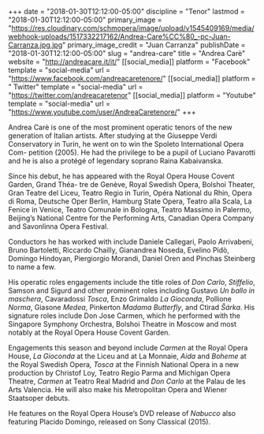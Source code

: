 +++
date = "2018-01-30T12:12:00-05:00"
discipline = "Tenor"
lastmod = "2018-01-30T12:12:00-05:00"
primary_image = "https://res.cloudinary.com/schmopera/image/upload/v1545409169/media/webhook-uploads/1517332217162/Andrea-Care%CC%80_-pc-Juan-Carranza.jpg.jpg"
primary_image_credit = "Juan Carranza"
publishDate = "2018-01-30T12:12:00-05:00"
slug = "andrea-care"
title = "Andrea Carè"
website = "http://andreacare.it/it/"
[[social_media]]
platform = "Facebook"
template = "social-media"
url = "https://www.facebook.com/andreacaretenore/"
[[social_media]]
platform = " Twitter"
template = "social-media"
url = "https://twitter.com/andreacaretenor"
[[social_media]]
platform = "Youtube"
template = "social-media"
url = "https://www.youtube.com/user/AndreaCaretenore/"
+++

Andrea Carè is one of the most prominent operatic tenors of the new generation of Italian artists. After studying at the Giuseppe Verdi Conservatory in Turin, he went
on to win the Spoleto International Opera Com- petition (2005). He had the privilege to be a pupil of Luciano Pavarotti and he is also a protégé of legendary soprano Raina Kabaivanska.

Since his debut, he has appeared with the Royal Opera House Covent Garden, Grand Théa- tre de Genève, Royal Swedish Opera, Bolshoi Theater, Gran Teatre del Liceu, Teatro Regio in Turin, Opéra National du Rhin, Opera di Roma, Deutsche Oper Berlin, Hamburg State Opera, Teatro alla Scala, La Fenice in Venice, Teatro Comunale in Bologna, Teatro Massimo in Palermo, Beijing’s National Centre for the Performing Arts, Canadian Opera Company and Savonlinna Opera Festival.

Conductors he has worked with include Daniele Callegari, Paolo Arrivabeni, Bruno Bartoletti, Riccardo Chailly, Gianandrea Noseda, Evelino Pidò, Domingo Hindoyan, Piergiorgio Morandi, Daniel Oren and Pinchas Steinberg to name a few.

His operatic roles engagements include the title roles of *Don Carlo*, *Stiffelio*, Samson and Sigurd and other prominent roles including Gustavo *Un ballo in maschera*, Cavaradossi *Tosca*, Enzo Grimaldo *La Gioconda*, Pollione *Norma*, Giasone *Medea*, Pinkerton *Madama Butterfly*, and Ctirad *Šárka*. His signature roles include Don Jose Carmen, which he performed with the Singapore Symphony Orchestra, Bolshoi Theatre in Moscow and most notably at the Royal Opera House Covent Garden.

Engagements this season and beyond include *Carmen* at the Royal Opera House, *La Gioconda* at the Liceu and at La Monnaie, *Aida* and *Boheme* at the Royal Swedish Opera, *Tosca* at the Finnish National Opera in a new production by Christof Loy, Teatro Regio Parma and Michigan Opera Theatre, *Carmen* at Teatro Real Madrid and *Don Carlo* at the Palau de les Arts Valencia. He will also make his Metropolitan Opera and Wiener Staatsoper debuts.

He features on the Royal Opera House’s DVD release of *Nabucco* also featuring Placido Domingo, released on Sony Classical (2015).
